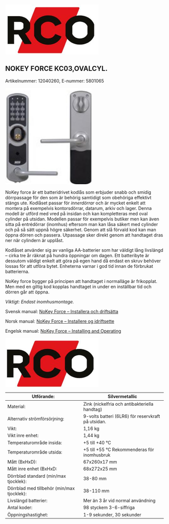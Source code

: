 ![](_page_0_Picture_0.jpeg)

## NOKEY FORCE KC03,OVALCYL.

Artikelnummer: 12040260, E-nummer: 5801065

![](_page_0_Picture_3.jpeg)

NoKey force är ett batteridrivet kodlås som erbjuder snabb och smidig dörrpassage för den som är behörig samtidigt som obehöriga effektivt stängs ute. Kodlåset passar för *innerdörrar* och är mycket enkelt att montera på exempelvis kontorsdörrar, datarum, arkiv och lager. Denna modell är utförd med vred på insidan och kan kompletteras med oval cylinder på utsidan. Modellen passar för exempelvis butiker men kan även sitta på entrédörrar (inomhus) eftersom man kan låsa säkert med cylinder och på så sätt uppnå högre säkerhet. Genom att slå förvald kod kan man öppna dörren och passera. Utpassage sker direkt genom att handtaget dras ner när cylindern är upplåst.

Kodlåset använder sig av vanliga AA-batterier som har väldigt lång livslängd – cirka tre år räknat på hundra öppningar om dagen. Ett batteribyte är dessutom väldigt enkelt att göra på egen hand då endast en skruv behöver lossas för att utföra bytet. Enheterna varnar i god tid innan de förbrukat batterierna.

NoKey force bygger på principen att handtaget i normalläge är frikopplat. Men med en giltig kod kopplas handtaget in under en inställbar tid och dörren går att öppna.

*Viktigt: Endast inomhusmontage.*

Svensk manual:  [NoKey Force – Installera och driftsätta](https://www.rco.se/File/DownLoadFile?fileId=9c1db7ca-70ce-4dd7-855b-8aaf3ae17283)

Norsk manual:  [NoKey Force – Installere og idriftsette](https://www.rco.se/File/DownLoadFile?fileId=3088d348-8b72-4bed-a91e-b9c5c0642213)

Engelsk manual:  [NoKey Force – Installing and Operating](https://www.rco.se/File/DownLoadFile?fileId=9047b13f-6e97-4081-b5e3-1c30fd264100)

![](_page_1_Picture_0.jpeg)

| Utförande:                                 | Silvermetallic                                     |
|--------------------------------------------|----------------------------------------------------|
| Material:                                  | Zink (nickelfria och antibakteriella handtag)      |
| Alternativ strömförsörjning:               | 9-volts batteri (6LR6) för reservkraft på utsidan. |
| Vikt:                                      | 1,16 kg                                            |
| Vikt inre enhet:                           | 1,44 kg                                            |
| Temperaturområde insida:                   | +5 till +40 °C                                     |
| Temperaturområde utsida:                   | +5 till +55 °C Rekommenderas för inomhusbruk       |
| Mått (BxHxD):                              | 67x260x17 mm                                       |
| Mått inre enhet (BxHxD:                    | 68x272x25 mm                                       |
| Dörrblad standard (min/max tjocklek):      | 38-80 mm                                           |
| Dörrblad med tillbehör (min/max tjocklek): | 38-110 mm                                          |
| Livslängd batterier:                       | Mer än 3 år vid normal användning                  |
| Antal koder:                               | 98 styckem 3-6-siffriga                            |
| Öppningshastighet:                         | 1-9 sekunder, 30 sekunder                          |